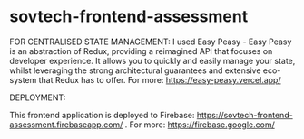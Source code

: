 # sovtech-frontend-assessment

FOR CENTRALISED STATE MANAGEMENT:
I used Easy Peasy - Easy Peasy is an abstraction of Redux, providing a reimagined API that focuses on developer experience. It allows you to quickly and easily manage your state, whilst leveraging the strong architectural guarantees and extensive eco-system that Redux has to offer. For more: https://easy-peasy.vercel.app/

DEPLOYMENT:

This frontend application is deployed to Firebase: https://sovtech-frontend-assessment.firebaseapp.com/ . For more: https://firebase.google.com/
